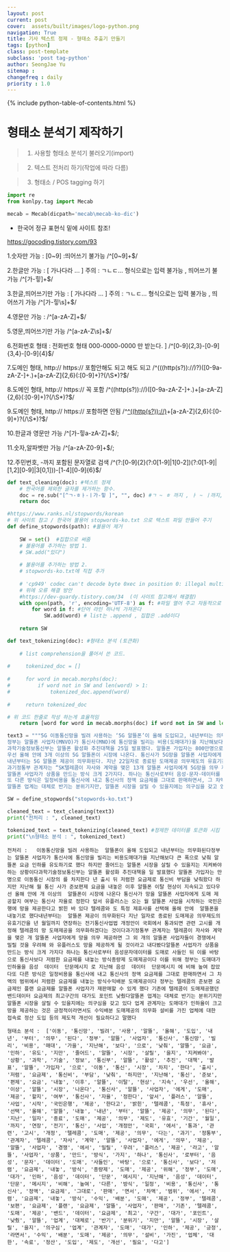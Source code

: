 ```yaml
---
layout: post
current: post
cover:  assets/built/images/logo-python.png
navigation: True
title: 기사 텍스트 정제 - 형태소 추출기 만들기
tags: [python]  
class: post-template
subclass: 'post tag-python'
author: SeongJae Yu
sitemap :
changefreq : daily
priority : 1.0
---
```

{% include python-table-of-contents.html %}

# 형태소 분석기 제작하기

> 1. 사용할 형태소 분석기 불러오기(import)

> 2. 텍스트 전처리 하기(작업에 따라 다름)

> 3. 형태소 / POS tagging 하기


```python
import re
from konlpy.tag import Mecab

mecab = Mecab(dicpath='mecab\mecab-ko-dic')


```

* 한국어 정규 표현식
  밑에 사이트 참조!


https://gocoding.tistory.com/93


1.숫자만 가능 : [0~9] :띄어쓰기 불가능
/^[0~9]+$/

2.한글만 가능 : [ 가나다라 ... ] 주의 : ㄱㄴㄷ... 형식으로는 입력 불가능 , 띄어쓰기 불가능
/^[가-힣]+$/



3.한글,띄어쓰기만 가능 : [ 가나다라 ... ] 주의 : ㄱㄴㄷ... 형식으로는 입력 불가능 , 띄어쓰기 가능
/^[가-힣\s]+$/



4.영문만 가능 :
/^[a-zA-Z]+$/



5.영문,띄어쓰기만 가능
/^[a-zA-Z\s]+$/



6.전화번호 형태 : 전화번호 형태 000-0000-0000 만 받는다. ]
/^[0-9]{2,3}-[0-9]{3,4}-[0-9]{4}$/



7.도메인 형태, http:// https:// 포함안해도 되고 해도 되고
/^(((http(s?))\:\/\/)?)([0-9a-zA-Z\-]+\.)+[a-zA-Z]{2,6}(\:[0-9]+)?(\/\S*)?$/



8.도메인 형태, http:// https:// 꼭 포함
/^((http(s?))\:\/\/)([0-9a-zA-Z\-]+\.)+[a-zA-Z]{2,6}(\:[0-9]+)?(\/\S*)?$/



9.도메인 형태, http:// https:// 포함하면 안됨
/^[^((http(s?))\:\/\/)]([0-9a-zA-Z\-]+\.)+[a-zA-Z]{2,6}(\:[0-9]+)?(\/\S*)?$/



10.한글과 영문만 가능
/^[가-힣a-zA-Z]+$/;



11.숫자,알파벳만 가능
/^[a-zA-Z0-9]+$/;



12.주민번호, -까지 포함된 문자열로 검색
/^(?:[0-9]{2}(?:0[1-9]|1[0-2])(?:0[1-9]|[1,2][0-9]|3[0,1]))-[1-4][0-9]{6}$/





```python
def text_cleaning(doc): #텍스트 정제 
    # 한국어를 제외한 글자를 제거하는 함수.
    doc = re.sub("[^ㄱ-ㅎㅏ-ㅣ가-힣 ]", "", doc) #ㄱ ~ ㅎ 까지 , ㅏ ~ ㅣ까지, 가 ~ 힣 까지 , 띄어쓰기 꼭 포함 해주기~ 
    return doc

#https://www.ranks.nl/stopwords/korean
# 위 사이트 참고 / 한국어 불용어 stopwords-ko.txt 으로 텍스트 파일 만들어 주기 
def define_stopwords(path): #불용어 제거
    
    SW = set()  #집합으로 써줌
    # 불용어를 추가하는 방법 1.
    # SW.add("있다")
    
    # 불용어를 추가하는 방법 2.
    # stopwords-ko.txt에 직접 추가
    
    # 'cp949' codec can't decode byte 0xec in position 0: illegal multibyte sequence
    # 위에 오류 해결 방안
    #https://dev-guardy.tistory.com/34  (이 사이트 참고해서 해결함)
    with open(path, 'r', encoding='UTF-8') as f: #파일 열어 주고 자동적으로 닫아준다
        for word in f: #단어 라인 하나씩 가져온다 
            SW.add(word) # list는 .append , 집합은 .add이다 
            
    return SW

def text_tokenizing(doc): #형태소 분석 (토큰화)
    
    # list comprehension을 풀어서 쓴 코드.
    
#     tokenized_doc = []
    
#     for word in mecab.morphs(doc):
#         if word not in SW and len(word) > 1:
#             tokenized_doc.append(word)
    
#     return tokenized_doc    

# 위 코드 한줄로 작성 하는게 효율적임 
    return [word for word in mecab.morphs(doc) if word not in SW and len(word) > 1] # not in 을 사용 함 으로써 SW 포함되지 않도록 함 
```


```python
text3 = """5G 이동통신망을 빌려 사용하는 ‘5G 알뜰폰’이 올해 도입되고, 내년부터는 의무화된다.
정부는 알뜰폰 사업자(MNVO)가 통신사(MNO)에 통신망을 빌리는 비용(도매대가)을 지난해보다 큰 폭으로 낮춰, 알뜰폰 요금 인하를 유도하기로 했다. 하지만 줄어드는 알뜰폰 시장을 살릴 수 있을지는 지켜봐야 하는 상황이다.
과학기술정보통신부는 알뜰폰 활성화 추진대책을 25일 발표했다. 알뜰폰 가입자는 800만명으로 이동통신 시장의 12%를 차지한다. 2011년 출시 뒤 저렴한 요금제로 통신비 부담을 낮춰왔다. 하지만 지난해 5월 통신 3사가 준보편제 요금을 내놓은 이후 알뜰폰 이탈 현상이 지속되고 있다.
우선 올해 안에 3개 이상의 5G 알뜰폰이 시장에 나온다. 통신사가 5G망을 알뜰폰 사업자에게 도매 제공할지 여부는 통신사 자율로 정한다. 앞서 LG유플러스는 오는 10월 알뜰폰 사업을 시작하는 KB국민은행에 5G망을 제공한다고 밝힌 바 있다. SK텔레콤와 KT도 특정 제휴사를 선택해 올해 안에 5G 알뜰폰을 내놓기로 했다.
내년부터는 5G 알뜰폰 제공이 의무화된다. 지난 22일자로 종료된 도매제공 의무제도의 유효기간을 2022년 9월22일까지 연장하는 전기통신사업법 개정안이 국회에서 통과되면, 관련 고시를 개정해 SK텔레콤의 5G망 도매제공을 의무화하겠다는 것이다.
과기정통부 관계자는 “SK텔레콤이 자사와 계약을 맺은 13개 알뜰폰 사업자에게 5G망을 의무 제공하면, 그 외 31개의 알뜰폰 사업자들이 경쟁에서 밀릴 것을 우려해 KT와 LG유플러스도 5G망을 제공하게 될 것”이라고 내다봤다.
알뜰폰 사업자가 상품을 만드는 방식 크게 2가지다. 하나는 통신사로부터 음성·문자·데이터를 도매로 사들인 뒤 이를 바탕으로 통신사보다 저렴한 요금제를 내놓는 방식(종량제 도매제공)이다. 이를 위해 정부는 도매대가 인하율을 음성 17.8%, 데이터 19.2%, 단문메시지 1.15%로, 지난해 음성 15.1%, 데이터 19.1%, 단문메시지 1.13%에 비해 높여 잡았다.
또 다른 방식은 일정비용을 통신사에 내고 통신사의 정액 요금제를 그대로 판매하면서, 그 차액의 범위에서 저렴한 요금제를 내놓는 방식(수익배분 도매제공)이다. 정부는 SK텔레콤의 준보편 요금제인 ‘T플랜 요금제’를 알뜰폰 사업자가 재판매할 수 있게 했다. 기존에 SK텔레콤이 도매제공했던 ‘밴드데이터 요금제’의 최고구간의 대가도 1.5%포인트 낮췄다.
알뜰폰 업계는 대체로 반기는 분위기지만, 알뜰폰 시장을 살릴 수 있을지에는 의구심을 갖고 있다. 업계 관계자는 “도매대가 인하율이 크고, 5G망을 제공하는 것은 긍정적”이라면서도 “수익배분 도매제공의 의무화, 설비를 가진 업체에 대한 접속료 정산 도입 등의 제도적 개선이 필요하다”고 말했다."""
```


```python
SW = define_stopwords("stopwords-ko.txt")

cleaned_text = text_cleaning(text3)
print("전처리 : ", cleaned_text)

tokenized_text = text_tokenizing(cleaned_text) #정제한 데이터를 토큰화 시킴 
print("\n형태소 분석 : ", tokenized_text)
```

    전처리 :   이동통신망을 빌려 사용하는  알뜰폰이 올해 도입되고 내년부터는 의무화된다정부는 알뜰폰 사업자가 통신사에 통신망을 빌리는 비용도매대가을 지난해보다 큰 폭으로 낮춰 알뜰폰 요금 인하를 유도하기로 했다 하지만 줄어드는 알뜰폰 시장을 살릴 수 있을지는 지켜봐야 하는 상황이다과학기술정보통신부는 알뜰폰 활성화 추진대책을 일 발표했다 알뜰폰 가입자는 만명으로 이동통신 시장의 를 차지한다 년 출시 뒤 저렴한 요금제로 통신비 부담을 낮춰왔다 하지만 지난해 월 통신 사가 준보편제 요금을 내놓은 이후 알뜰폰 이탈 현상이 지속되고 있다우선 올해 안에 개 이상의  알뜰폰이 시장에 나온다 통신사가 망을 알뜰폰 사업자에게 도매 제공할지 여부는 통신사 자율로 정한다 앞서 유플러스는 오는 월 알뜰폰 사업을 시작하는 국민은행에 망을 제공한다고 밝힌 바 있다 텔레콤와 도 특정 제휴사를 선택해 올해 안에  알뜰폰을 내놓기로 했다내년부터는  알뜰폰 제공이 의무화된다 지난 일자로 종료된 도매제공 의무제도의 유효기간을 년 월일까지 연장하는 전기통신사업법 개정안이 국회에서 통과되면 관련 고시를 개정해 텔레콤의 망 도매제공을 의무화하겠다는 것이다과기정통부 관계자는 텔레콤이 자사와 계약을 맺은 개 알뜰폰 사업자에게 망을 의무 제공하면 그 외 개의 알뜰폰 사업자들이 경쟁에서 밀릴 것을 우려해 와 유플러스도 망을 제공하게 될 것이라고 내다봤다알뜰폰 사업자가 상품을 만드는 방식 크게 가지다 하나는 통신사로부터 음성문자데이터를 도매로 사들인 뒤 이를 바탕으로 통신사보다 저렴한 요금제를 내놓는 방식종량제 도매제공이다 이를 위해 정부는 도매대가 인하율을 음성  데이터  단문메시지 로 지난해 음성  데이터  단문메시지 에 비해 높여 잡았다또 다른 방식은 일정비용을 통신사에 내고 통신사의 정액 요금제를 그대로 판매하면서 그 차액의 범위에서 저렴한 요금제를 내놓는 방식수익배분 도매제공이다 정부는 텔레콤의 준보편 요금제인 플랜 요금제를 알뜰폰 사업자가 재판매할 수 있게 했다 기존에 텔레콤이 도매제공했던 밴드데이터 요금제의 최고구간의 대가도 포인트 낮췄다알뜰폰 업계는 대체로 반기는 분위기지만 알뜰폰 시장을 살릴 수 있을지에는 의구심을 갖고 있다 업계 관계자는 도매대가 인하율이 크고 망을 제공하는 것은 긍정적이라면서도 수익배분 도매제공의 의무화 설비를 가진 업체에 대한 접속료 정산 도입 등의 제도적 개선이 필요하다고 말했다
    
    형태소 분석 :  ['이동', '통신망', '빌려', '사용', '알뜰', '올해', '도입', '내년', '부터', '의무', '된다', '정부', '알뜰', '사업자', '통신사', '통신망', '빌리', '비용', '매대', '가을', '지난해', '보다', '으로', '낮춰', '알뜰', '요금', '인하', '유도', '지만', '줄어드', '알뜰', '시장', '살릴', '을지', '지켜봐야', '상황', '과학', '기술', '정보', '통신부', '알뜰', '활성', '추진', '대책', '발표', '알뜰', '가입자', '으로', '이동', '통신', '시장', '차지', '한다', '출시', '저렴', '요금제', '통신비', '부담', '낮춰', '하지만', '지난해', '통신', '준보', '편제', '요금', '내놓', '이후', '알뜰', '이탈', '현상', '지속', '우선', '올해', '이상', '알뜰', '시장', '나온다', '통신사', '알뜰', '사업자', '에게', '도매', '제공', '할지', '여부', '통신사', '자율', '정한다', '앞서', '플러스', '알뜰', '사업', '시작', '국민은행', '제공', '한다고', '밝힌', '텔레콤', '특정', '휴사', '선택', '올해', '알뜰', '내놓', '내년', '부터', '알뜰', '제공', '의무', '된다', '지난', '일자', '종료', '도매', '제공', '의무', '제도', '유효', '기간', '월일', '까지', '연장', '전기', '통신', '사업', '개정안', '국회', '에서', '통과', '관련', '고시', '개정', '텔레콤', '도매', '제공', '의무', '다는', '과기', '정통부', '관계자', '텔레콤', '자사', '계약', '알뜰', '사업자', '에게', '의무', '제공', '알뜰', '사업자', '경쟁', '에서', '밀릴', '우려', '플러스', '제공', '라고', '알뜰', '사업자', '상품', '만드', '방식', '가지', '하나', '통신사', '로부터', '음성', '문자', '데이터', '도매', '사들인', '바탕', '으로', '통신사', '보다', '저렴', '요금제', '내놓', '방식', '종량제', '도매', '제공', '위해', '정부', '도매', '대가', '인하', '음성', '데이터', '단문', '메시지', '지난해', '음성', '데이터', '단문', '메시지', '비해', '높여', '다른', '방식', '일정', '비용', '통신사', '통신사', '정액', '요금제', '그대로', '판매', '면서', '차액', '범위', '에서', '저렴', '요금제', '내놓', '방식', '수익', '배분', '도매', '제공', '정부', '텔레콤', '보편', '요금제', '플랜', '요금제', '알뜰', '사업자', '판매', '기존', '텔레콤', '도매', '제공', '밴드', '데이터', '요금제', '최고', '구간', '대가', '포인트', '낮췄', '알뜰', '업계', '대체로', '반기', '분위기', '지만', '알뜰', '시장', '살릴', '을지', '의구심', '업계', '관계자', '도매', '대가', '인하', '제공', '긍정', '라면서', '수익', '배분', '도매', '제공', '의무', '설비', '가진', '업체', '대한', '속료', '정산', '도입', '제도', '개선', '필요', '다고']



```python

```
